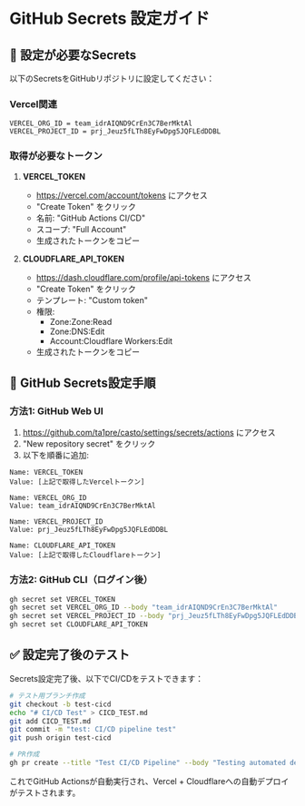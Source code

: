 # GitHub Secrets 設定ガイド

## 🔐 設定が必要なSecrets

以下のSecretsをGitHubリポジトリに設定してください：

### Vercel関連
```
VERCEL_ORG_ID = team_idrAIQND9CrEn3C7BerMktAl
VERCEL_PROJECT_ID = prj_Jeuz5fLTh8EyFwDpg5JQFLEdDDBL
```

### 取得が必要なトークン
1. **VERCEL_TOKEN**
   - https://vercel.com/account/tokens にアクセス
   - "Create Token" をクリック
   - 名前: "GitHub Actions CI/CD"
   - スコープ: "Full Account"
   - 生成されたトークンをコピー

2. **CLOUDFLARE_API_TOKEN**
   - https://dash.cloudflare.com/profile/api-tokens にアクセス
   - "Create Token" をクリック
   - テンプレート: "Custom token"
   - 権限:
     - Zone:Zone:Read
     - Zone:DNS:Edit  
     - Account:Cloudflare Workers:Edit
   - 生成されたトークンをコピー

## 📝 GitHub Secrets設定手順

### 方法1: GitHub Web UI
1. https://github.com/ta1pre/casto/settings/secrets/actions にアクセス
2. "New repository secret" をクリック
3. 以下を順番に追加:

```
Name: VERCEL_TOKEN
Value: [上記で取得したVercelトークン]

Name: VERCEL_ORG_ID  
Value: team_idrAIQND9CrEn3C7BerMktAl

Name: VERCEL_PROJECT_ID
Value: prj_Jeuz5fLTh8EyFwDpg5JQFLEdDDBL

Name: CLOUDFLARE_API_TOKEN
Value: [上記で取得したCloudflareトークン]
```

### 方法2: GitHub CLI（ログイン後）
```bash
gh secret set VERCEL_TOKEN
gh secret set VERCEL_ORG_ID --body "team_idrAIQND9CrEn3C7BerMktAl"
gh secret set VERCEL_PROJECT_ID --body "prj_Jeuz5fLTh8EyFwDpg5JQFLEdDDBL"  
gh secret set CLOUDFLARE_API_TOKEN
```

## ✅ 設定完了後のテスト

Secrets設定完了後、以下でCI/CDをテストできます：

```bash
# テスト用ブランチ作成
git checkout -b test-cicd
echo "# CI/CD Test" > CICD_TEST.md
git add CICD_TEST.md
git commit -m "test: CI/CD pipeline test"
git push origin test-cicd

# PR作成
gh pr create --title "Test CI/CD Pipeline" --body "Testing automated deployment"
```

これでGitHub Actionsが自動実行され、Vercel + Cloudflareへの自動デプロイがテストされます。
